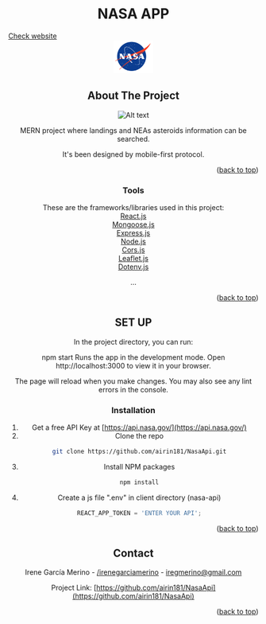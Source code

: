 <div id="top"></div>

  <h1 align="center">NASA APP</h1>
  <a align="center" href="https://thebridge-nasa.netlify.app" > Check website </a>
  
<!-- PROJECT LOGO -->
<br />
<div align="center">
  <a href="https://thebridge-nasa.netlify.app">
    <img src="nasa-api/public/logo.png" alt="Logo" width="80" height="auto">
  </a>


<!-- ABOUT THE PROJECT -->
## About The Project
  
  ![Alt text](https://user-images.githubusercontent.com/98608110/168569159-0d9d69a0-25cb-4fae-8a98-0e1b1eaf7f22.png "Screenshot")


MERN project where landings and NEAs asteroids information can be searched.

It's been designed by mobile-first protocol. 

<p align="right">(<a href="#top">back to top</a>)</p>



### Tools

These are the frameworks/libraries used in this project:<br />
[React.js](https://reactjs.org/)<br />
[Mongoose.js](https://mongoosejs.org/)<br />
[Express.js](https://expressjs.org/)<br />
[Node.js](https://nodejs.org/)<br />
[Cors.js](https://corsjs.org/)<br />
[Leaflet.js](https://leafletjs.org/)<br />
[Dotenv.js](https://dotenvjs.org/)<br />
  
  
  ...


<p align="right">(<a href="#top">back to top</a>)</p>



<!-- GETTING STARTED -->
## SET UP

In the project directory, you can run:

npm start
Runs the app in the development mode.
Open http://localhost:3000 to view it in your browser.

The page will reload when you make changes.
You may also see any lint errors in the console.
  

### Installation
  

1. Get a free API Key at [https://api.nasa.gov/](https://api.nasa.gov/)
2. Clone the repo
   ```sh
   git clone https://github.com/airin181/NasaApi.git
   ```
3. Install NPM packages
   ```sh
   npm install
   ```
4. Create a js file ".env" in client directory (nasa-api)
   ```js
   REACT_APP_TOKEN = 'ENTER YOUR API';
   ```

<p align="right">(<a href="#top">back to top</a>)</p>




<!-- CONTACT -->
## Contact

Irene García Merino - [/irenegarciamerino](https://linkedin.com/irenegarciamerino) - iregmerino@gmail.com

Project Link: [https://github.com/airin181/NasaApi](https://github.com/airin181/NasaApi)

<p align="right">(<a href="#top">back to top</a>)</p>

